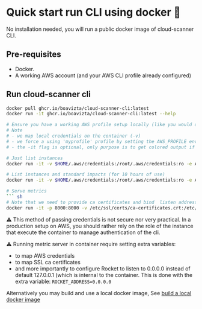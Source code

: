 # Quick start run CLI using docker 🐳

No installation needed, you will run a public docker image of cloud-scanner CLI.

## Pre-requisites

- Docker.
- A working AWS account (and your AWS CLI profile already configured)

## Run cloud-scanner cli

```sh
docker pull ghcr.io/boavizta/cloud-scanner-cli:latest
docker run -it ghcr.io/boavizta/cloud-scanner-cli:latest --help

# Ensure you have a working AWS profile setup locally (like you would do for AWS CLI)
# Note
# - we map local credentials on the container (-v)
# - we force a using 'myprofile' profile by setting the AWS_PROFILE environment variable with -e flag
# - the -it flag is optional, only purpose is to get colored output if any

# Just list instances
docker run -it -v $HOME/.aws/credentials:/root/.aws/credentials:ro -e AWS_PROFILE='myprofile' ghcr.io/boavizta/cloud-scanner-cli:latest inventory

# List instances and standard impacts (for 10 hours of use)
docker run -it -v $HOME/.aws/credentials:/root/.aws/credentials:ro -e AWS_PROFILE='myprofile' ghcr.io/boavizta/cloud-scanner-cli:latest estimate --hours-use-time 10

# Serve metrics
``` sh
# Note that we need to provide ca certificates and bind  listen address to 0.0.0.0.
docker run -it -p 8000:8000 -v /etc/ssl/certs/ca-certificates.crt:/etc/ssl/certs/ca-certificates.crt -v $HOME/.aws/credentials:/root/.aws/credentials:ro -e ROCKET_ADDRESS=0.0.0.0 -e ROCKET_PORT=8000 -e AWS_PROFILE='myprofile'  ghcr.io/boavizta/cloud-scanner-cli:latest serve
```

⚠ This method of passing credentials is not secure nor very practical. In a production setup on AWS, you should rather rely on the role of the instance that execute the container to manage authentication of the cli.

⚠ Running metric server in container require setting  extra variables:

- to map AWS credentials
- to map SSL ca certificates
- and more importantly to configure Rocket to listen to 0.0.0.0 instead of default 127.0.0.1 (which is internal to the container. This is done with the extra variable: `ROCKET_ADDRESS=0.0.0.0`

Alternatively you may build and use a local docker image, See [build a local docker image](../how-to/docker-guide.md#build-a-local-docker-image)
